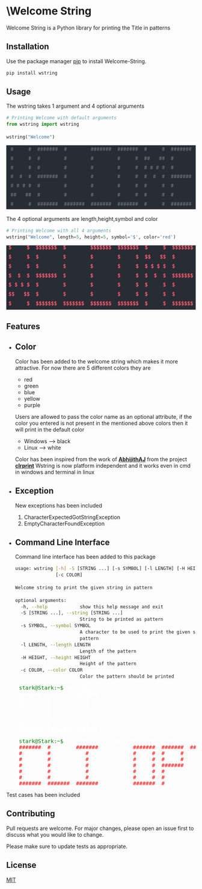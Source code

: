 
# \Welcome String
Welcome String is a Python library for printing the Title in patterns

## Installation

Use the package manager [pip](https://pip.pypa.io/en/stable/) to install Welcome-String.

```bash
pip install wstring
```

## Usage

The wstring takes 1 argument and 4 optional arguments

```python
# Printing Welcome with default arguments
from wstring import wstring

wstring("Welcome")
```
![](normal.jpg)


The 4 optional arguments are length,height,symbol and color

```python
# Printing Welcome with all 4 arguments
wstring("Welcome", length=5, height=5, symbol='$', color='red')
```
![](clr.jpg)

## Features

- ## **Color**

  Color has been added to the welcome string which makes it more attractive.
  For now there are 5 different colors they are

  <ul>
  <li>red
  </li>
  <li>green
  </li>
  <li>blue</li>
  <li>yellow</li>
  <li>purple</li>
  </ul>


  Users are allowed to pass the color name as an optional attribute, if the color you entered is not present in the mentioned above colors then it will print in the default color

  <ul>
  <li>Windows --> black</li>
  <li>Linux --> white</li>
  </ul>

  Color has been inspired from the work of <b>[AbhijithAJ](https://github.com/AbhijithAJ)</b> from the project <b>[clrprint](https://github.com/AbhijithAJ/clrprint)</b>
  Wstring is now platform independent and it works even in cmd in windows and terminal in linux

- ## **Exception**

  New exceptions has been included

   1. CharacterExpectedGotStringException
   2. EmptyCharacterFoundException

- ## **Command Line Interface**

  Command line interface has been added to this package

  ```bash
  usage: wstring [-h] -S [STRING ...] [-s SYMBOL] [-l LENGTH] [-H HEIGHT]
                 [-c COLOR]
  
  Welcome string to print the given string in pattern
  
  optional arguments:
    -h, --help            show this help message and exit
    -S [STRING ...], --string [STRING ...]
                          String to be printed as pattern
    -s SYMBOL, --symbol SYMBOL
                          A character to be used to print the given string as a
                          pattern
    -l LENGTH, --length LENGTH
                          Length of the pattern
    -H HEIGHT, --height HEIGHT
                          Height of the pattern
    -c COLOR, --color COLOR
                          Color the pattern should be printed
  ```
<pre style="color:white">
    <span style="color:green">stark@Stark:~$</span><span style="color:white;"> wstring -S cli</span>
    $$$$$$$  $        $$$$$$$  
    $        $           $     
    $        $           $     
    $        $           $     
    $        $           $     
    $        $           $     
    $$$$$$$  $$$$$$$  $$$$$$$
</pre>

<pre style="color:red;">
    <span style="color:green">stark@Stark:~$</span> <span style="color:white;">wstring -S cli optional -s# -c red -l 7 -H 7</span>
    #######  #        #######           #######  #######  #######  #######  #######  #     #  #######  #        
    #        #           #              #     #  #     #     #        #     #     #  ##    #  #     #  #        
    #        #           #              #     #  #     #     #        #     #     #  # #   #  #     #  #        
    #        #           #              #     #  #######     #        #     #     #  #  #  #  #######  #        
    #        #           #              #     #  #           #        #     #     #  #   # #  #     #  #        
    #        #           #              #     #  #           #        #     #     #  #    ##  #     #  #        
    #######  #######  #######           #######  #           #     #######  #######  #     #  #     #  ####### 
</pre>

Test cases has been included



## Contributing
Pull requests are welcome. For major changes, please open an issue first to discuss what you would like to change.

Please make sure to update tests as appropriate.

## License
[MIT](https://github.com/TONYSTARK-EDITH/wstring/blob/master/LICENSE)
